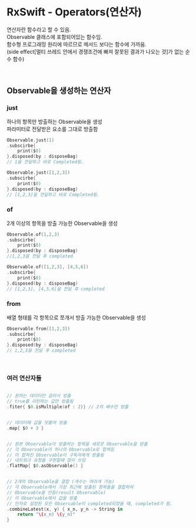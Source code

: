 # RxSwift - Operators(연산자)

연산자란 함수라고 할 수 있음.  
Observable 클래스에 포함되어있는 함수임.  
함수형 프로그래밍 원리에 따르므로 메서드 보다는 함수에 가까움.  
(side effect[멀티 쓰레드 안에서 경쟁조건에 빠져 잘못된 결과가 나오는 것]가 없는 순수 함수)  

<br/>

## Observable을 생성하는 연산자

### just
하나의 항목만 방출하는 Observable을 생성  
파라미터로 전달받은 요소를 그대로 방출함

```swift
Observable.just(1)
.subscirbe{
    print($0)
}.disposed(by : disposeBag)
// 1을 전달하고 바로 Completed됨.

Observable.just([1,2,3])
.subscirbe{
    print($0)
}.disposed(by : disposeBag)
// [1,2,3]을 전달하고 바로 Completed됨.
```

### of
2개 이상의 항목을 방출 가능한 Observable을 생성

```swift
Observable.of(1,2,3)
.subscirbe{
    print($0)
}.disposed(by : disposeBag)
//1,2,3을 전달 후 completed

Observable.of([1,2,3], [4,5,6])
.subscirbe{
    print($0)
}.disposed(by : disposeBag)
// [1,2,3], [4,5,6]을 전달 후 completed
```

### from
배열 형태를 각 항목으로 쪼개서 방출 가능한 Observable을 생성

```swift
Observable.from([1,2,3])
.subscirbe{
    print($0)
}.disposed(by : disposeBag)
// 1,2,3을 전달 후 completed
```

<br/>

### 여러 연산자들

``` swift

// 원하는 데이터만 걸러서 방출
// true를 리턴하는 값만 방출됨
.fiter{ $0.isMultiple(of : 2)} // 2의 배수만 방출


// 데이터에 값을 덧붙여 방출
.map{ $0 + 3 }


// 원본 Observable이 방출하는 항목을 새로운 Observable을 방출
// 각 Observable이 하나의 Observable로 합쳐짐
// 이 합쳐진 Observable이 구독자에게 방출됨
// 네트워크 요청을 구현할때 많이 쓰임
.flatMap{ $0.asObservable() }


// 2개의 Observable을 결합 (개수는 여러개 가능)
// 각 Observable에서 가장 최근에 방출된 항목들을 결합하여 
// Observable을 만듬(result Observable)
// 이 Observable에서 값을 방출
// 인자로 설정된 모든 Observable이 completed되었을 때, completed가 됨.
.combineLatest(x, y) { x_n, y_n -> String in
    return "\(x_n) \(y_n)"
}
```